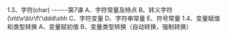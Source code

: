 1.3、字符(char) ------第7课
    A、字符常量及特点 
    B、转义字符(\n\t\v\b\r\f\\\'\ddd\xhh 
    C、字符变量 
    D、字符串常量 
    E、符号常量 
  1.4、变量赋值和类型转换 
    A、变量赋初值 
    B、变量类型转换（自动转换，强制转换） 